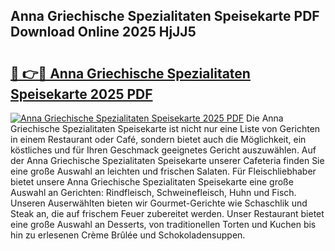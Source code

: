 ## Anna Griechische Spezialitaten Speisekarte PDF Download Online 2025 HjJJ5

# <h2><a href="http://gcebow9.nevu.top/?p=Anna+Griechische+Spezialitaten+Speisekarte">🔗 👉🔴 Anna Griechische Spezialitaten Speisekarte 2025 PDF</a></h2>

[![Anna Griechische Spezialitaten Speisekarte 2025 PDF](https://i.imgur.com/dBaPXMq.png)](http://gcebow9.nevu.top/?p=Anna+Griechische+Spezialitaten+Speisekarte)
Die Anna Griechische Spezialitaten Speisekarte ist nicht nur eine Liste von Gerichten in einem Restaurant oder Café, sondern bietet auch die Möglichkeit, ein köstliches und für Ihren Geschmack geeignetes Gericht auszuwählen. Auf der Anna Griechische Spezialitaten Speisekarte unserer Cafeteria finden Sie eine große Auswahl an leichten und frischen Salaten. Für Fleischliebhaber bietet unsere Anna Griechische Spezialitaten Speisekarte eine große Auswahl an Gerichten: Rindfleisch, Schweinefleisch, Huhn und Fisch. Unseren Auserwählten bieten wir Gourmet-Gerichte wie Schaschlik und Steak an, die auf frischem Feuer zubereitet werden. Unser Restaurant bietet eine große Auswahl an Desserts, von traditionellen Torten und Kuchen bis hin zu erlesenen Crème Brûlée und Schokoladensuppen.
